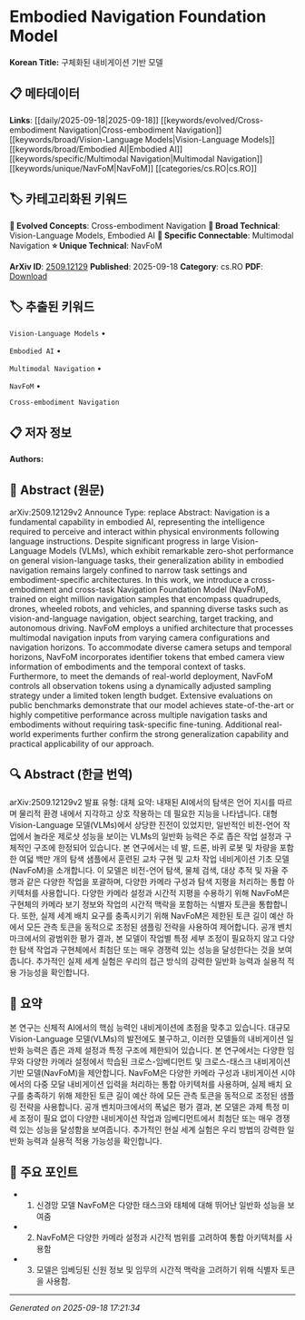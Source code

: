 
# Embodied Navigation Foundation Model

**Korean Title:** 구체화된 내비게이션 기반 모델

## 📋 메타데이터

**Links**: [[daily/2025-09-18|2025-09-18]] [[keywords/evolved/Cross-embodiment Navigation|Cross-embodiment Navigation]] [[keywords/broad/Vision-Language Models|Vision-Language Models]] [[keywords/broad/Embodied AI|Embodied AI]] [[keywords/specific/Multimodal Navigation|Multimodal Navigation]] [[keywords/unique/NavFoM|NavFoM]] [[categories/cs.RO|cs.RO]]

## 🏷️ 카테고리화된 키워드
**🚀 Evolved Concepts**: Cross-embodiment Navigation
**🔬 Broad Technical**: Vision-Language Models, Embodied AI
**🔗 Specific Connectable**: Multimodal Navigation
**⭐ Unique Technical**: NavFoM

**ArXiv ID**: [2509.12129](https://arxiv.org/abs/2509.12129)
**Published**: 2025-09-18
**Category**: cs.RO
**PDF**: [Download](https://arxiv.org/pdf/2509.12129.pdf)


## 🏷️ 추출된 키워드



`Vision-Language Models` • 

`Embodied AI` • 

`Multimodal Navigation` • 

`NavFoM` • 

`Cross-embodiment Navigation`



## 📋 저자 정보

**Authors:** 

## 📄 Abstract (원문)

arXiv:2509.12129v2 Announce Type: replace 
Abstract: Navigation is a fundamental capability in embodied AI, representing the intelligence required to perceive and interact within physical environments following language instructions. Despite significant progress in large Vision-Language Models (VLMs), which exhibit remarkable zero-shot performance on general vision-language tasks, their generalization ability in embodied navigation remains largely confined to narrow task settings and embodiment-specific architectures. In this work, we introduce a cross-embodiment and cross-task Navigation Foundation Model (NavFoM), trained on eight million navigation samples that encompass quadrupeds, drones, wheeled robots, and vehicles, and spanning diverse tasks such as vision-and-language navigation, object searching, target tracking, and autonomous driving. NavFoM employs a unified architecture that processes multimodal navigation inputs from varying camera configurations and navigation horizons. To accommodate diverse camera setups and temporal horizons, NavFoM incorporates identifier tokens that embed camera view information of embodiments and the temporal context of tasks. Furthermore, to meet the demands of real-world deployment, NavFoM controls all observation tokens using a dynamically adjusted sampling strategy under a limited token length budget. Extensive evaluations on public benchmarks demonstrate that our model achieves state-of-the-art or highly competitive performance across multiple navigation tasks and embodiments without requiring task-specific fine-tuning. Additional real-world experiments further confirm the strong generalization capability and practical applicability of our approach.

## 🔍 Abstract (한글 번역)

arXiv:2509.12129v2 발표 유형: 대체
요약: 내재된 AI에서의 탐색은 언어 지시를 따르며 물리적 환경 내에서 지각하고 상호 작용하는 데 필요한 지능을 나타냅니다. 대형 Vision-Language 모델(VLMs)에서 상당한 진전이 있었지만, 일반적인 비전-언어 작업에서 놀라운 제로샷 성능을 보이는 VLMs의 일반화 능력은 주로 좁은 작업 설정과 구체적인 구조에 한정되어 있습니다. 본 연구에서는 네 발, 드론, 바퀴 로봇 및 차량을 포함한 여덟 백만 개의 탐색 샘플에서 훈련된 교차 구현 및 교차 작업 네비게이션 기초 모델(NavFoM)을 소개합니다. 이 모델은 비전-언어 탐색, 물체 검색, 대상 추적 및 자율 주행과 같은 다양한 작업을 포괄하며, 다양한 카메라 구성과 탐색 지평을 처리하는 통합 아키텍처를 사용합니다. 다양한 카메라 설정과 시간적 지평을 수용하기 위해 NavFoM은 구현체의 카메라 보기 정보와 작업의 시간적 맥락을 포함하는 식별자 토큰을 통합합니다. 또한, 실제 세계 배치 요구를 충족시키기 위해 NavFoM은 제한된 토큰 길이 예산 하에서 모든 관측 토큰을 동적으로 조정된 샘플링 전략을 사용하여 제어합니다. 공개 벤치마크에서의 광범위한 평가 결과, 본 모델이 작업별 특정 세부 조정이 필요하지 않고 다양한 탐색 작업과 구현체에서 최첨단 또는 매우 경쟁력 있는 성능을 달성한다는 것을 보여줍니다. 추가적인 실제 세계 실험은 우리의 접근 방식의 강력한 일반화 능력과 실용적 적용 가능성을 확인합니다.

## 📝 요약

본 연구는 신체적 AI에서의 핵심 능력인 내비게이션에 초점을 맞추고 있습니다. 대규모 Vision-Language 모델(VLMs)의 발전에도 불구하고, 이러한 모델들의 내비게이션 일반화 능력은 좁은 과제 설정과 특정 구조에 제한되어 있습니다. 본 연구에서는 다양한 임무와 다양한 카메라 설정에서 학습된 크로스-임베디먼트 및 크로스-태스크 내비게이션 기반 모델(NavFoM)을 제안합니다. NavFoM은 다양한 카메라 구성과 내비게이션 시야에서의 다중 모달 내비게이션 입력을 처리하는 통합 아키텍처를 사용하며, 실제 배치 요구를 충족하기 위해 제한된 토큰 길이 예산 하에 모든 관측 토큰을 동적으로 조정된 샘플링 전략을 사용합니다. 공개 벤치마크에서의 폭넓은 평가 결과, 본 모델은 과제 특정 미세 조정이 필요 없이 다양한 내비게이션 작업과 임베디먼트에서 최첨단 또는 매우 경쟁력 있는 성능을 달성함을 보여줍니다. 추가적인 현실 세계 실험은 우리 방법의 강력한 일반화 능력과 실용적 적용 가능성을 확인합니다.

## 🎯 주요 포인트


- 1. 신경망 모델 NavFoM은 다양한 태스크와 태체에 대해 뛰어난 일반화 성능을 보여줌

- 2. NavFoM은 다양한 카메라 설정과 시간적 범위를 고려하여 통합 아키텍처를 사용함

- 3. 모델은 임베딩된 신원 정보 및 임무의 시간적 맥락을 고려하기 위해 식별자 토큰을 사용함.


---

*Generated on 2025-09-18 17:21:34*